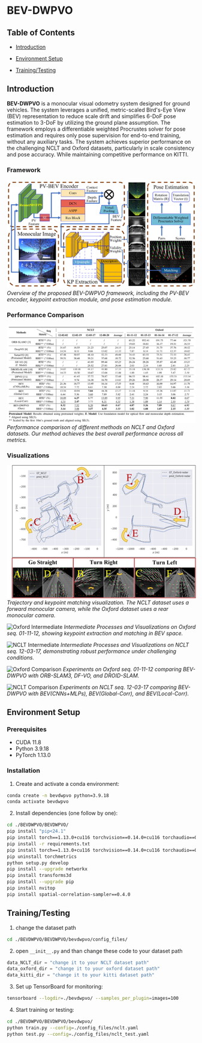 # BEV-DWPVO

## Table of Contents

- [Introduction](#Introduction)

- [Environment Setup](#environment-setup)

- [Training/Testing](#trainingtesting)

## Introduction

**BEV-DWPVO** is a monocular visual odometry system designed for ground vehicles. The system leverages a unified, metric-scaled Bird's-Eye View (BEV) representation to reduce scale drift and simplifies 6-DoF pose estimation to 3-DoF by utilizing the ground plane assumption. The framework employs a differentiable weighted Procrustes solver for pose estimation and requires only pose supervision for end-to-end training, without any auxiliary tasks. The system achieves superior performance on the challenging NCLT and Oxford datasets, particularly in scale consistency and pose accuracy. While maintaining competitive performance on KITTI.

### Framework
![System framework](./figs/BEV-DWPVO.jpg)
*Overview of the proposed BEV-DWPVO framework, including the PV-BEV encoder, keypoint extraction module, and pose estimation module.*

### Performance Comparison
![NCLT Comparison](./figs/Performance_comparison.png)
*Performance comparison of different methods on NCLT and Oxford datasets. Our method achieves the best overall performance across all metrics.*

### Visualizations
![Qualitative Analysis](./figs/qualitative.png)
*Trajectory and keypoint matching visualization. The NCLT dataset uses a forward monocular camera, while the Oxford dataset uses a rear monocular camera.*

![Oxford Intermediate](./figs/oxford_intermediate.gif)
*Intermediate Processes and Visualizations on Oxford seq. 01-11-12, showing keypoint extraction and matching in BEV space.*

![NCLT Intermediate](./figs/nclt_intermediate.gif) 
*Intermediate Processes and Visualizations on NCLT seq. 12-03-17, demonstrating robust performance under challenging conditions.*

![Oxford Comparison](./figs/oxford_comparison.gif)
*Experiments on Oxford seq. 01-11-12 comparing BEV-DWPVO with ORB-SLAM3, DF-VO, and DROID-SLAM.*

![NCLT Comparison](./figs/nclt_comparison.gif)
*Experiments on NCLT seq. 12-03-17 comparing BEV-DWPVO with BEV(CNNs+MLPs), BEV(Global-Corr), and BEV(Local-Corr).*

## Environment Setup

### Prerequisites
- CUDA 11.8
- Python 3.9.18
- PyTorch 1.13.0

### Installation
1. Create and activate a conda environment:
```bash
conda create -n bevdwpvo python=3.9.18
conda activate bevdwpvo
```

2. Install dependencies (one follow by one):
```bash
cd ./BEVDWPVO/BEVDWPVO/
pip install "pip<24.1"
pip install torch==1.13.0+cu116 torchvision==0.14.0+cu116 torchaudio==0.13.0 --extra-index-url https://download.pytorch.org/whl/cu116
pip install -r requirements.txt
pip install torch==1.13.0+cu116 torchvision==0.14.0+cu116 torchaudio==0.13.0 --extra-index-url https://download.pytorch.org/whl/cu116
pip uninstall torchmetrics
python setup.py develop
pip install --upgrade networkx
pip install transforms3d
pip install --upgrade pip
pip install nvitop
pip install spatial-correlation-sampler==0.4.0
```

## Training/Testing

1. change the dataset path
```bash
cd ./BEVDWPVO/BEVDWPVO/bevdwpvo/config_files/
```

2. open `__init__.py` and than change these code to your dataset path
```python
data_NCLT_dir = "change it to your NCLT dataset path"  
data_oxford_dir = "change it to your oxford dataset path"  
data_kitti_dir = "change it to your kitti dataset path"  
```

3. Set up TensorBoard for monitoring:
```bash
tensorboard --logdir=./bevdwpvo/ --samples_per_plugin=images=100
```

4. Start training or testing:
```bash
cd ./BEVDWPVO/BEVDWPVO/bevdwpvo/
python train.py --config=./config_files/nclt.yaml
python test.py --config=./config_files/nclt_test.yaml
```